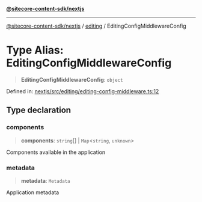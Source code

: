 [**@sitecore-content-sdk/nextjs**](../../README.md)

***

[@sitecore-content-sdk/nextjs](../../README.md) / [editing](../README.md) / EditingConfigMiddlewareConfig

# Type Alias: EditingConfigMiddlewareConfig

> **EditingConfigMiddlewareConfig**: `object`

Defined in: [nextjs/src/editing/editing-config-middleware.ts:12](https://github.com/Sitecore/xmc-jss-dev/blob/d07a33c8b422ee631653078fdc40402026b03dec/packages/nextjs/src/editing/editing-config-middleware.ts#L12)

## Type declaration

### components

> **components**: `string`[] \| `Map`\<`string`, `unknown`\>

Components available in the application

### metadata

> **metadata**: `Metadata`

Application metadata

